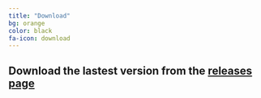 ```yaml
---
title: "Download"
bg: orange
color: black
fa-icon: download
---
```


## Download the lastest version from the [releases page](https://github.com/Dinduks/futbin-watcher/releases)
